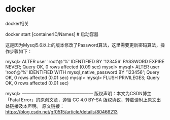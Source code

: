 # docker
docker相关

docker start [containerID/Names] # 启动容器


这是因为Mysql5.6以上的版本修改了Password算法，这里需要更新密码算法，操作步骤如下：

mysql> ALTER user 'root'@'%' IDENTIFIED BY '123456' PASSWORD EXPIRE NEVER;
Query OK, 0 rows affected (0.09 sec)
mysql>
mysql> ALTER user 'root'@'%' IDENTIFIED WITH mysql_native_password BY '123456';
Query OK, 0 rows affected (0.01 sec)
mysql> 
mysql> FLUSH PRIVILEGES;
Query OK, 0 rows affected (0.01 sec)
 
mysql>
————————————————
版权声明：本文为CSDN博主「Fatal Error」的原创文章，遵循 CC 4.0 BY-SA 版权协议，转载请附上原文出处链接及本声明。
原文链接：https://blog.csdn.net/gf0515/article/details/80466213
